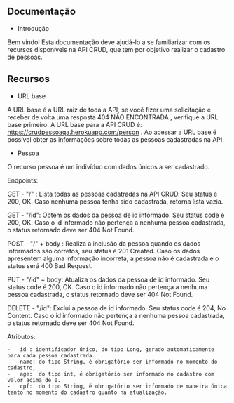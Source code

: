 ## Documentação

- Introdução

Bem vindo! Esta documentação deve ajudá-lo a se familiarizar com os recursos disponíveis na API CRUD, que tem por objetivo realizar o cadastro de pessoas.

## Recursos

- URL base

A URL base é a URL raiz de toda a API, se você fizer uma solicitação e receber de volta uma resposta 404 NÃO ENCONTRADA , verifique a URL base primeiro. A URL base para a API CRUD é: https://crudpessoaqa.herokuapp.com/person . Ao acessar a URL base é possível obter as informações sobre todas as pessoas cadastradas na API.

- Pessoa

O recurso pessoa é um indivíduo com dados únicos a ser cadastrado.

Endpoints:

GET - "/" : Lista todas as pessoas cadatradas na API CRUD. Seu status é 200, OK. Caso nenhuma pessoa tenha sido cadastrada, retorna lista vazia.

GET - "/id": Obtem os dados da pessoa de id informado. Seu status code é 200, OK. Caso o id informado não pertença a nenhuma pessoa cadastrada, o status retornado deve ser 404 Not Found.

POST - "/" + body : Realiza a inclusão da pessoa quando os dados informados são corretos, seu status é 201 Created. Caso os dados apresentem alguma informação incorreta, a pessoa não é cadastrada e o status será 400 Bad Request. 

PUT - "/id" + body: Atualiza os dados da pessoa de id informado. Seu status code é 200, OK. Caso o id informado não pertença a nenhuma pessoa cadastrada, o status retornado deve ser 404 Not Found.

DELETE - "/id": Exclui a pessoa de id informado. Seu status code é 204, No Content. Caso o id informado não pertença a nenhuma pessoa cadastrada, o status retornado deve ser 404 Not Found.

Atributos:

    -   id : identificador único, do tipo Long, gerado automaticamente para cada pessoa cadastrada.
    -   name: do tipo String, é obrigatório ser informado no momento do cadastro,  
    -   age:  do tipo int, é obrigatório ser informado no cadastro com valor acima de 0.
    -   cpf:  do tipo String, é obrigatório ser informado de maneira única tanto no momento do cadastro quanto na atualização.

